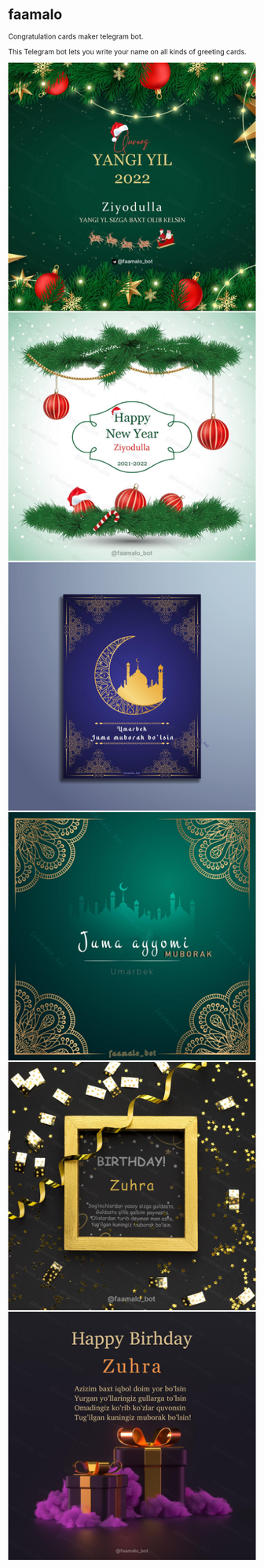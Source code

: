 # faamalo
Congratulation cards maker telegram bot.

This Telegram bot lets you write your name on all kinds of greeting cards.

![](src/main/resources/results/1.jpg)
![](src/main/resources/results/2.jpg)
![](src/main/resources/results/3.jpg)
![](src/main/resources/results/4.jpg)
![](src/main/resources/results/5.jpg)
![](src/main/resources/results/6.jpg)
